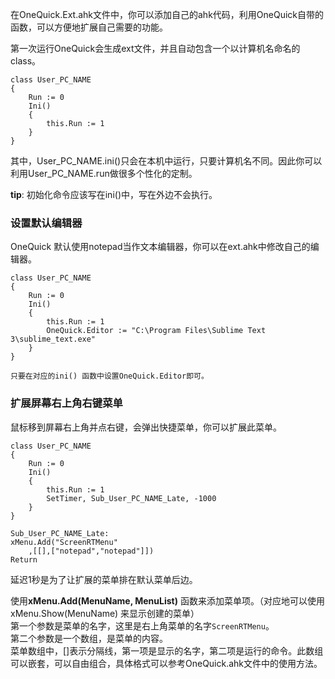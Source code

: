 ﻿在OneQuick.Ext.ahk文件中，你可以添加自己的ahk代码，利用OneQuick自带的函数，可以方便地扩展自己需要的功能。

第一次运行OneQuick会生成ext文件，并且自动包含一个以计算机名命名的class。
```
class User_PC_NAME
{
	Run := 0
	Ini()
	{
		this.Run := 1
	}
}
```

其中，User_PC_NAME.ini()只会在本机中运行，只要计算机名不同。因此你可以利用User_PC_NAME.run做很多个性化的定制。

**tip**: 初始化命令应该写在ini()中，写在外边不会执行。
        

### 设置默认编辑器
OneQuick 默认使用notepad当作文本编辑器，你可以在ext.ahk中修改自己的编辑器。

```
class User_PC_NAME
{
    Run := 0
    Ini()
    {
        this.Run := 1
        OneQuick.Editor := "C:\Program Files\Sublime Text 3\sublime_text.exe"
    }
}

只要在对应的ini() 函数中设置OneQuick.Editor即可。
```


### 扩展屏幕右上角右键菜单
鼠标移到屏幕右上角并点右键，会弹出快捷菜单，你可以扩展此菜单。

```
class User_PC_NAME
{
	Run := 0
	Ini()
	{
		this.Run := 1
		SetTimer, Sub_User_PC_NAME_Late, -1000
	}
}

Sub_User_PC_NAME_Late:
xMenu.Add("ScreenRTMenu"
	,[[],["notepad","notepad"]])
Return
```

延迟1秒是为了让扩展的菜单排在默认菜单后边。

使用**xMenu.Add(MenuName, MenuList)** 函数来添加菜单项。（对应地可以使用xMenu.Show(MenuName) 来显示创建的菜单）  
第一个参数是菜单的名字，这里是右上角菜单的名字`ScreenRTMenu`。  
第二个参数是一个数组，是菜单的内容。  
菜单数组中，[]表示分隔线，第一项是显示的名字，第二项是运行的命令。此数组可以嵌套，可以自由组合，具体格式可以参考OneQuick.ahk文件中的使用方法。